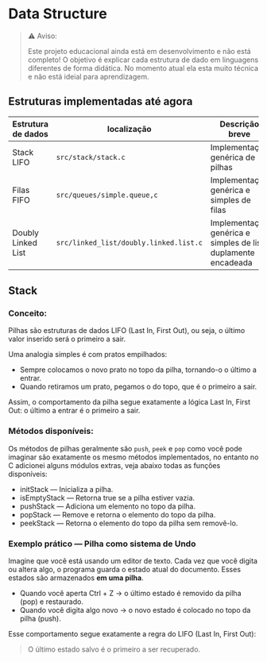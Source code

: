 # Data Structure

> ⚠️ Aviso: 
> 
> Este projeto educacional ainda está em desenvolvimento e não está completo!
> O objetivo é explicar cada estrutura de dado em linguagens diferentes de forma didática.
> No momento atual ela esta muito técnica e não está ideial para aprendizagem.

## Estruturas implementadas até agora


| Estrutura de dados | localização       | Descrição breve |
|--------------------|-------------------|-----------------|
| Stack LIFO         | `src/stack/stack.c` | Implementação genérica de pilhas | 
| Filas FIFO         | `src/queues/simple.queue,c` | Implementação genérica e simples de filas | 
| Doubly Linked List | `src/linked_list/doubly.linked.list.c` | Implementação genérica e simples de lista duplamente encadeada |

## Stack

### Conceito:

Pilhas são estruturas de dados LIFO (Last In, First Out), ou seja, o último valor inserido será o primeiro a sair.

Uma analogia simples é com pratos empilhados:

- Sempre colocamos o novo prato no topo da pilha, tornando-o o último a entrar.
- Quando retiramos um prato, pegamos o do topo, que é o primeiro a sair.

Assim, o comportamento da pilha segue exatamente a lógica Last In, First Out: o último a entrar é o primeiro a sair.

### Métodos disponíveis:

Os métodos de pilhas geralmente são `push`, `peek` e `pop` como você pode imaginar são exatamente os mesmo métodos implementados, no entanto no C adicionei alguns módulos extras, veja abaixo todas as funções disponíveis:


- initStack — Inicializa a pilha.
- isEmptyStack — Retorna true se a pilha estiver vazia.
- pushStack — Adiciona um elemento no topo da pilha.
- popStack — Remove e retorna o elemento do topo da pilha.
- peekStack — Retorna o elemento do topo da pilha sem removê-lo.

### Exemplo prático — Pilha como sistema de Undo

Imagine que você está usando um editor de texto.
Cada vez que você digita ou altera algo, o programa guarda o estado atual do documento.
Esses estados são armazenados **em uma pilha**.

- Quando você aperta Ctrl + Z → o último estado é removido da pilha (pop) e restaurado.
- Quando você digita algo novo → o novo estado é colocado no topo da pilha (push).

Esse comportamento segue exatamente a regra do LIFO (Last In, First Out):

> O último estado salvo é o primeiro a ser recuperado.

